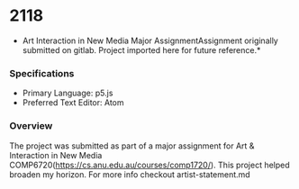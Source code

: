# 2118


* Art Interaction in New Media Major AssignmentAssignment originally submitted on gitlab. Project imported here for future reference.*


### Specifications ###
*   Primary Language: p5.js
*   Preferred Text Editor: Atom


### Overview ###


The project was submitted as part of a major assignment for Art & Interaction in New Media COMP6720(https://cs.anu.edu.au/courses/comp1720/). This project helped broaden my horizon. For more info checkout artist-statement.md
